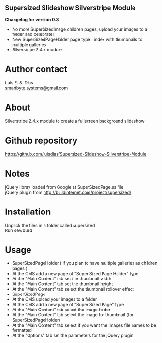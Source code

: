 ## Supersized Slideshow Silverstripe Module

**Changelog for version 0.3**  
* No more SuperSizedImage children pages, upload your images to a folder and celebrate!
* New SuperSizedPageHolder page type : index with thumbnails to multiple galleries  
* Silverstripe 2.4.x module

# Author contact  
Luis E. S. Dias  
smartbyte.systems@gmail.com

# About  
Silverstripe 2.4.x module to create a fullscreen background slideshow

# Github repository  
https://github.com/luisdias/Supersized-Slideshow-Silverstripe-Module

# Notes  
jQuery libray loaded from Google at SuperSizedPage.ss file  
jQuery plugin from http://buildinternet.com/project/supersized/

# Installation  
Unpack the files in a folder called supersized  
Run dev/build

# Usage  
* SuperSizedPageHolder ( if you plan to have multiple galleries as children pages )  
* At the CMS add a new page of "Super Sized Page Holder" type  
* At the "Main Content" tab set the thumbnail width  
* At the "Main Content" tab set the thumbnail height  
* At the "Main Content" tab select the thumbnail rollover effect  
* SuperSizedPage  
* At the CMS upload your images to a folder  
* At the CMS add a new page of "Super Sized Page" type  
* At the "Main Content" tab select the image folder  
* At the "Main Content" tab select the image for thumbnail (for SuperSizedPageHolder)  
* At the "Main Content" tab select if you want the images file names to be formatted  
* At the "Options" tab set the parameters for the jQuery plugin  